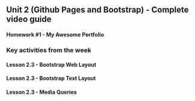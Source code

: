 ## Unit 2 (Github Pages and Bootstrap) - Complete video guide

#### Homework #1 - My Awesome Portfolio

### Key activities from the week

#### Lesson 2.3 - Bootstrap Web Layout

#### Lesson 2.3 - Bootstrap Text Layout

#### Lesson 2.3 - Media Queries
